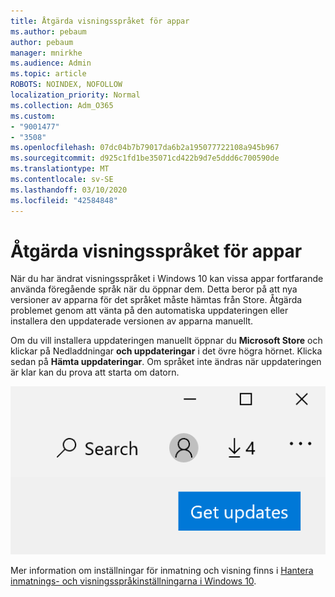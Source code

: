 ```yaml
---
title: Åtgärda visningsspråket för appar
ms.author: pebaum
author: pebaum
manager: mnirkhe
ms.audience: Admin
ms.topic: article
ROBOTS: NOINDEX, NOFOLLOW
localization_priority: Normal
ms.collection: Adm_O365
ms.custom:
- "9001477"
- "3508"
ms.openlocfilehash: 07dc04b7b79017da6b2a195077722108a945b967
ms.sourcegitcommit: d925c1fd1be35071cd422b9d7e5ddd6c700590de
ms.translationtype: MT
ms.contentlocale: sv-SE
ms.lasthandoff: 03/10/2020
ms.locfileid: "42584848"
---
```

# <a name="fix-the-display-language-of-apps"></a>Åtgärda visningsspråket för appar

När du har ändrat visningsspråket i Windows 10 kan vissa appar fortfarande använda föregående språk när du öppnar dem. Detta beror på att nya versioner av apparna för det språket måste hämtas från Store. Åtgärda problemet genom att vänta på den automatiska uppdateringen eller installera den uppdaterade versionen av apparna manuellt.

Om du vill installera uppdateringen manuellt öppnar du **Microsoft Store** och klickar på Nedladdningar **och uppdateringar** i det övre högra hörnet. Klicka sedan på **Hämta uppdateringar**. Om språket inte ändras när uppdateringen är klar kan du prova att starta om datorn.

![Få uppdateringar.](media/get-updates.png)

Mer information om inställningar för inmatning och visning finns i [Hantera inmatnings- och visningsspråkinställningarna i Windows 10](https://support.microsoft.com/help/4027670/windows-10-add-and-switch-input-and-display-language-preferences).
